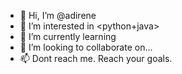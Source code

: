 - 👋 Hi, I’m @adirene
- 👀 I’m interested in <python+java>
- 🌱 I’m currently learning <php>
- 💞️ I’m looking to collaborate on...
- 📫 Dont reach me. Reach your goals. 

<!---
adirene/adirene is a ✨ special ✨ repository because its `README.md` (this file) appears on your GitHub profile.
You can click the Preview link to take a look at your changes.
--->
